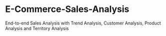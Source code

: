 # E-Commerce-Sales-Analysis
End-to-end Sales Analysis with Trend Analysis, Customer Analysis, Product Analysis and Territory Analysis
